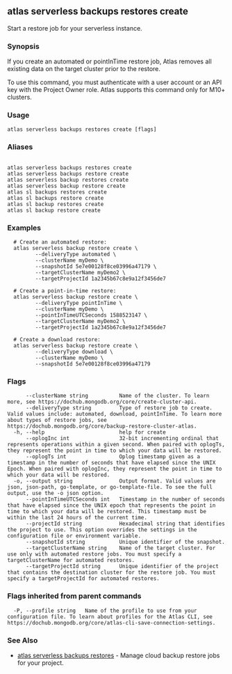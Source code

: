 ## atlas serverless backups restores create

Start a restore job for your serverless instance.


### Synopsis

If you create an automated or pointInTime restore job, Atlas removes all existing data on the target cluster prior to the restore.

To use this command, you must authenticate with a user account or an API key with the Project Owner role.
Atlas supports this command only for M10+ clusters.


### Usage
```
atlas serverless backups restores create [flags]
```

### Aliases
```

atlas serverless backups restores create
atlas serverless backups restore create
atlas serverless backup restores create
atlas serverless backup restore create
atlas sl backups restores create
atlas sl backups restore create
atlas sl backup restores create
atlas sl backup restore create
```

### Examples

```
  # Create an automated restore:
  atlas serverless backup restore create \
         --deliveryType automated \
         --clusterName myDemo \
         --snapshotId 5e7e00128f8ce03996a47179 \
         --targetClusterName myDemo2 \
         --targetProjectId 1a2345b67c8e9a12f3456de7

  # Create a point-in-time restore:
  atlas serverless backup restore create \
         --deliveryType pointInTime \
         --clusterName myDemo \
         --pointInTimeUTCSeconds 1588523147 \
         --targetClusterName myDemo2 \
         --targetProjectId 1a2345b67c8e9a12f3456de7
  
  # Create a download restore:
  atlas serverless backup restore create \
         --deliveryType download \
         --clusterName myDemo \
         --snapshotId 5e7e00128f8ce03996a47179
```


### Flags

```
      --clusterName string          Name of the cluster. To learn more, see https://dochub.mongodb.org/core/create-cluster-api.
      --deliveryType string         Type of restore job to create. Valid values include: automated, download, pointInTime. To learn more about types of restore jobs, see https://dochub.mongodb.org/core/backup-restore-cluster-atlas.
  -h, --help                        help for create
      --oplogInc int                32-bit incrementing ordinal that represents operations within a given second. When paired with oplogTs, they represent the point in time to which your data will be restored.
      --oplogTs int                 Oplog timestamp given as a timestamp in the number of seconds that have elapsed since the UNIX Epoch. When paired with oplogInc, they represent the point in time to which your data will be restored.
  -o, --output string               Output format. Valid values are json, json-path, go-template, or go-template-file. To see the full output, use the -o json option.
      --pointInTimeUTCSeconds int   Timestamp in the number of seconds that have elapsed since the UNIX epoch that represents the point in time to which your data will be restored. This timestamp must be within the last 24 hours of the current time.
      --projectId string            Hexadecimal string that identifies the project to use. This option overrides the settings in the configuration file or environment variable.
      --snapshotId string           Unique identifier of the snapshot.
      --targetClusterName string    Name of the target cluster. For use only with automated restore jobs. You must specify a targetClusterName for automated restores.
      --targetProjectId string      Unique identifier of the project that contains the destination cluster for the restore job. You must specify a targetProjectId for automated restores.

```


### Flags inherited from parent commands

```
  -P, --profile string   Name of the profile to use from your configuration file. To learn about profiles for the Atlas CLI, see https://dochub.mongodb.org/core/atlas-cli-save-connection-settings.

```

### See Also


* [atlas serverless backups restores](atlas_serverless_backups_restores.md)	- Manage cloud backup restore jobs for your project.



